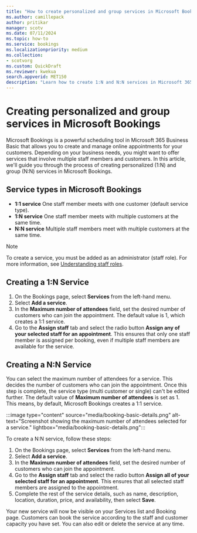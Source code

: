 ```yaml
---  
title: "How to create personalized and group services in Microsoft Bookings"  
ms.author: camillepack
author: pritikar
manager: scotv
ms.date: 07/11/2024  
ms.topic: how-to
ms.service: bookings
ms.localizationpriority: medium
ms.collection:
- scotvorg
ms.custom: QuickDraft  
ms.reviewer: kwekua  
search.appverid: MET150  
description: "Learn how to create 1:N and N:N services in Microsoft 365 Business Basic using Microsoft Bookings." 
---
```


# Creating personalized and group services in Microsoft Bookings

Microsoft Bookings is a powerful scheduling tool in Microsoft 365 Business Basic that allows you to create and manage online appointments for your customers. Depending on your business needs, you might want to offer services that involve multiple staff members and customers. In this article, we'll guide you through the process of creating personalized (1:N) and group (N:N) services in Microsoft Bookings.

## Service types in Microsoft Bookings

- **1:1 service** One staff member meets with one customer (default service type).
- **1:N service** One staff member meets with multiple customers at the same time.
- **N:N service** Multiple staff members meet with multiple customers at the same time.

>[!NOTE]
> To create a service, you must be added as an administrator (staff role). For more information, see [Understanding staff roles](staff-roles.md).

## Creating a 1:N Service

1. On the Bookings page, select **Services** from the left-hand menu.
2. Select **Add a service**.
3. In the **Maximum number of attendees** field, set the desired number of customers who can join the appointment. The default value is 1, which creates a 1:1 service.
4. Go to the **Assign staff** tab and select the radio button **Assign any of your selected staff for an appointment**. This ensures that only one staff member is assigned per booking, even if multiple staff members are available for the service.

## Creating a N:N Service

You can select the maximum number of attendees for a service. This decides the number of customers who can join the appointment. Once this step is complete, the service type (multi customer or single) can't be edited further. The default value of **Maximum number of attendees** is set as 1. This means, by default, Microsoft Bookings creates a 1:1 service.

:::image type="content" source="media/booking-basic-details.png" alt-text="Screenshot showing the maximum number of attendees selected for a service." lightbox="media/booking-basic-details.png":::

To create a N:N service, follow these steps:

1. On the Bookings page, select **Services** from the left-hand menu.
2. Select **Add a service**.
3. In the **Maximum number of attendees** field, set the desired number of customers who can join the appointment.
4. Go to the **Assign staff** tab and select the radio button **Assign all of your selected staff for an appointment**. This ensures that all selected staff members are assigned to the appointment.
5. Complete the rest of the service details, such as name, description, location, duration, price, and availability, then select **Save**.

Your new service will now be visible on your Services list and Booking page. Customers can book the service according to the staff and customer capacity you have set. You can also edit or delete the service at any time.

